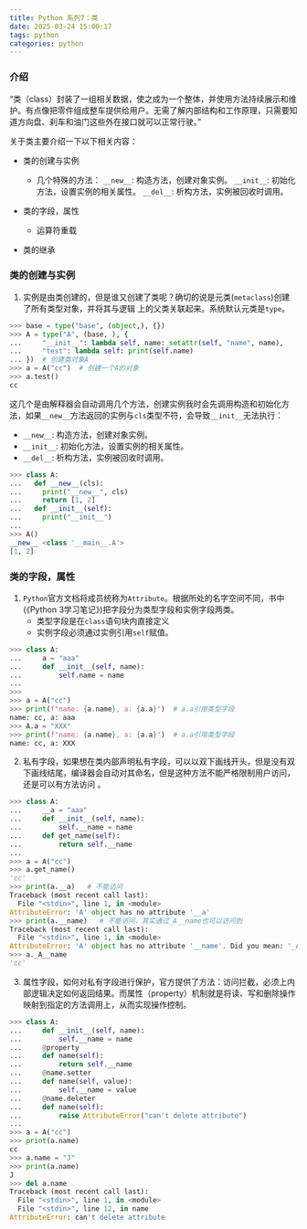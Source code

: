 ```yaml
---
title: Python 系列7：类
date: 2025-03-24 15:00:17
tags: python
categories: python
---
```


### 介绍

“类（class）封装了一组相关数据，使之成为一个整体，并使用方法持续展示和维护。有点像把零件组成整车提供给用户。无需了解内部结构和工作原理，只需要知道方向盘、刹车和油门这些外在接口就可以正常行驶。”

关于类主要介绍一下以下相关内容：

- 类的创建与实例
    - 几个特殊的方法：
        `__new__`: 构造方法，创建对象实例。
        `__init__`: 初始化方法，设置实例的相关属性。
        `__del__`: 析构方法，实例被回收时调用。

- 类的字段，属性
    - 运算符重载

- 类的继承

### 类的创建与实例

1. 实例是由类创建的，但是谁又创建了类呢？确切的说是元类(`metaclass`)创建了所有类型对象，并将其与逻辑 上的父类关联起来。系统默认元类是`type`。

```python
>>> base = type("base", (object,), {})
>>> A = type("A", (base, ), {
...     "__init__": lambda self, name: setattr(self, "name", name),
...     "test": lambda self: print(self.name)
... })  # 创建类对象A
>>> a = A("cc")  # 创建一个A的对象
>>> a.test()
cc
```

这几个是由解释器会自动调用几个方法，创建实例我时会先调用构造和初始化方法，如果`__new__`方法返回的实例与`cls`类型不符，会导致`__init__`无法执行：
- `__new__`: 构造方法，创建对象实例。
- `__init__`: 初始化方法，设置实例的相关属性。
- `__del__`: 析构方法，实例被回收时调用。


```python
>>> class A:
...   def __new__(cls):
...     print("__new__", cls)
...     return [1, 2]
...   def __init__(self):
...     print("__init__")
... 
>>> A()
__new__ <class '__main__.A'>
[1, 2]
```

### 类的字段，属性

1. `Python`官方文档将成员统称为`Attribute`。根据所处的名字空间不同，书中(《Python 3学习笔记》)把字段分为类型字段和实例字段两类。
    - 类型字段是在`class`语句块内直接定义
    - 实例字段必须通过实例引用`self`赋值。

```python
>>> class A:
...     a = "aaa"
...     def __init__(self, name):
...         self.name = name
... 
>>> 
>>> a = A("cc")
>>> print(f"name: {a.name}, a: {a.a}")  # a.a引用类型字段
name: cc, a: aaa
>>> A.a = "XXX"
>>> print(f"name: {a.name}, a: {a.a}")  # a.a引用类型字段
name: cc, a: XXX
```

2. 私有字段，如果想在类内部声明私有字段，可以以双下画线开头，但是没有双下画线结尾，编译器会自动对其命名，但是这种方法不能严格限制用户访问，还是可以有方法访问 。

```python
>>> class A:
...     __a = "aaa"
...     def __init__(self, name):
...         self.__name = name
...     def get_name(self):
...         return self.__name
... 
>>> a = A("cc")
>>> a.get_name()
'cc'
>>> print(a.__a)   # 不能访问
Traceback (most recent call last):
  File "<stdin>", line 1, in <module>
AttributeError: 'A' object has no attribute '__a'
>>> print(a.__name)   # 不能访问，其实通过_A__name也可以访问到
Traceback (most recent call last):
  File "<stdin>", line 1, in <module>
AttributeError: 'A' object has no attribute '__name'. Did you mean: '_A__name'?
>>> a._A__name
'cc'
```

3. 属性字段，如何对私有字段进行保护，官方提供了方法：访问拦截，必须上内部逻辑决定如何返回结果。而属性（property）机制就是将读、写和删除操作映射到指定的方法调用上，从而实现操作控制。

```python
>>> class A:
...     def __init__(self, name):
...         self.__name = name
...     @property
...     def name(self):
...         return self.__name
...     @name.setter
...     def name(self, value):
...         self.__name = value
...     @name.deleter
...     def name(self):
...         raise AttributeError("can't delete attribute")
... 
>>> a = A("cc")
>>> print(a.name)
cc
>>> a.name = "J"
>>> print(a.name)
J
>>> del a.name
Traceback (most recent call last):
  File "<stdin>", line 1, in <module>
  File "<stdin>", line 12, in name
AttributeError: can't delete attribute
```

